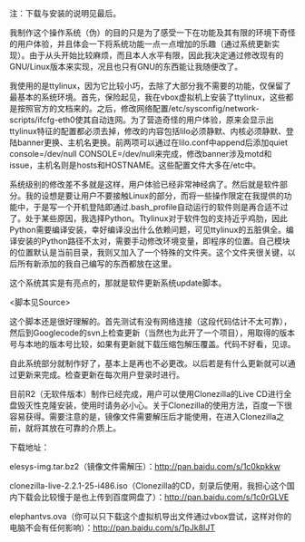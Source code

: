 注：下载与安装的说明见最后。

我制作这个操作系统（伪）的目的只是为了感受一下在功能及其有限的环境下奇怪的用户体验，并且体会一下将系统功能一点一点增加的乐趣（通过系统更新实现）。由于从头开始比较麻烦，而且本人水平有限，因此我决定通过修改现有的GNU/Linux版本来实现，况且也只有GNU的东西能让我随便改了。

我使用的是ttylinux，因为它比较小巧，去除了大部分我不需要的功能，仅保留了最基本的系统环境。首先，保险起见，我在vbox虚拟机上安装了ttylinux，这些都是按照官方的文档来的。之后，修改网络配置/etc/sysconfig/network-scripts/ifcfg-eth0使其自动连网。为了营造奇怪的用户体验，原来会显示出ttylinux特征的配置都必须去掉，修改的内容包括lilo必须静默、内核必须静默、登陆banner更换、主机名更换。前两项可以通过在lilo.conf中append后添加quiet console=/dev/null CONSOLE=/dev/null来完成，修改banner涉及motd和issue，主机名则是hosts和HOSTNAME。这些配置文件大多在/etc中。

系统级别的修改差不多就是这样，用户体验已经非常神经病了。然后就是软件部分。我的设想是要让用户不要接触Linux的部分，而将一些操作限定在我提供的功能中，于是写一个开机登陆即通过.bash\_profile自动运行的软件则是再合适不过了。处于某些原因，我选择Python。Ttylinux对于软件包的支持近乎鸡肋，因此Python需要编译安装，幸好编译没出什么依赖问题，可见ttylinux的五脏俱全。编译安装的Python路径不太对，需要手动修改环境变量，即程序的位置。自己模块的位置默认是当前目录，我则又加入了一个特殊的文件夹。这个文件夹很关键，以后所有新添加的我自己编写的东西都放在这里。

这个系统其实是有亮点的，那就是软件更新系统update脚本。

<脚本见Source>

这个脚本还是很好理解的。首先测试有没有网络连接（这段代码估计不太可靠），然后到Googlecode的svn上检查更新（当然也为此开了一个项目），用取得的版本号与本地的版本号比较，如果有更新就下载压缩包解压覆盖。代码不好看，见谅。

自此系统部分就制作好了，基本上是再也不必更改。以后若是有什么更新就可以通过更新来完成。检查更新在每次用户登录时进行。

目前R2（无软件版本）制作已经完成，用户可以使用Clonezilla的Live CD进行全盘毁灭性克隆安装，使用时请务必小心。关于Clonezilla的使用方法，百度一下很容易获得。需要注意的是，镜像文件需要解压后才能使用，在进入Clonezilla之前，就将其放在可靠的介质上。

下载地址：

elesys-img.tar.bz2（镜像文件需解压）：http://pan.baidu.com/s/1c0kpkkw

clonezilla-live-2.2.1-25-i486.iso（Clonezilla的CD，刻录后使用，我担心这个国内下载会比较慢于是也上传到百度网盘了）：http://pan.baidu.com/s/1c0rGLVE

elephantvs.ova（你可以只下载这个虚拟机导出文件通过vbox尝试，这样对你的电脑不会有任何影响）：http://pan.baidu.com/s/1pJk8IJT